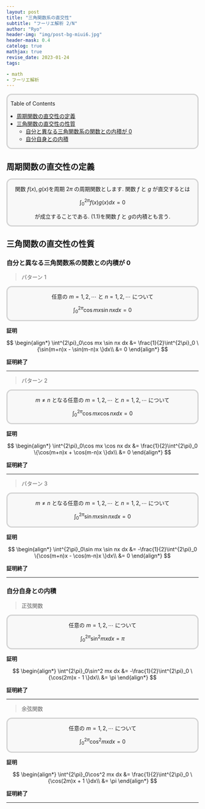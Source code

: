 ```yaml
---
layout: post
title: "三角関数系の直交性"
subtitle: "フーリエ解析 2/N"
author: "Ryo"
header-img: "img/post-bg-miui6.jpg"
header-mask: 0.4
catelog: true
mathjax: true
revise_date: 2023-01-24
tags:

- math
- フーリエ解析
---
```


<div style='border-radius: 1em; border-style:solid; border-color:#D3D3D3; background-color:#F8F8F8'>
<p class="h4">&nbsp;&nbsp;Table of Contents</p>
<!-- START doctoc generated TOC please keep comment here to allow auto update -->
<!-- DON'T EDIT THIS SECTION, INSTEAD RE-RUN doctoc TO UPDATE -->

- [周期関数の直交性の定義](#%E5%91%A8%E6%9C%9F%E9%96%A2%E6%95%B0%E3%81%AE%E7%9B%B4%E4%BA%A4%E6%80%A7%E3%81%AE%E5%AE%9A%E7%BE%A9)
- [三角関数の直交性の性質](#%E4%B8%89%E8%A7%92%E9%96%A2%E6%95%B0%E3%81%AE%E7%9B%B4%E4%BA%A4%E6%80%A7%E3%81%AE%E6%80%A7%E8%B3%AA)
  - [自分と異なる三角関数系の関数との内積が 0](#%E8%87%AA%E5%88%86%E3%81%A8%E7%95%B0%E3%81%AA%E3%82%8B%E4%B8%89%E8%A7%92%E9%96%A2%E6%95%B0%E7%B3%BB%E3%81%AE%E9%96%A2%E6%95%B0%E3%81%A8%E3%81%AE%E5%86%85%E7%A9%8D%E3%81%8C-0)
  - [自分自身との内積](#%E8%87%AA%E5%88%86%E8%87%AA%E8%BA%AB%E3%81%A8%E3%81%AE%E5%86%85%E7%A9%8D)

<!-- END doctoc generated TOC please keep comment here to allow auto update -->

</div>

## 周期関数の直交性の定義

<div class="math display" style="overflow: auto; border-radius: 1em; border-style:solid; border-color:#D3D3D3; background-color:#F8F8F8">

関数 $f(x), g(x)$を周期 $2\pi$ の周期関数とします. 関数 $f$ と $g$ が直交するとは

$$
\int^{2\pi}_0 f(x)g(x)dx = 0 \tag{1.1}
$$

が成立することである. (1.1)を関数 $f$ と $g$の内積とも言う.
</div>

## 三角関数の直交性の性質
### 自分と異なる三角関数系の関数との内積が 0

> パターン 1

<div class="math display" style="overflow: auto; border-radius: 1em; border-style:solid; border-color:#D3D3D3; background-color:#F8F8F8">


任意の $m = 1, 2, \cdots$ と $n = 1, 2, \cdots$ について

$$
\int^{2\pi}_0\cos mx \sin nx dx =0 \tag{1.2}
$$

</div>

**証明**

$$
\begin{align*}
\int^{2\pi}_0\cos mx \sin nx dx &= \frac{1}{2}\int^{2\pi}_0 \{\sin(m+n)x - \sin(m-n)x \}dx\\
                                &= 0
\end{align*}
$$

**証明終了**

---


> パターン 2

<div class="math display" style="overflow: auto; border-radius: 1em; border-style:solid; border-color:#D3D3D3; background-color:#F8F8F8">


$m \neq n$ となる任意の $m = 1, 2, \cdots$ と $n = 1, 2, \cdots$ について

$$
\int^{2\pi}_0\cos mx \cos nx dx =0 \tag{1.3}
$$

</div>

**証明**

$$
\begin{align*}
\int^{2\pi}_0\cos mx \cos nx dx &= \frac{1}{2}\int^{2\pi}_0 \{\cos(m+n)x + \cos(m-n)x \}dx\\
                                &= 0
\end{align*}
$$


**証明終了**

---


> パターン 3

<div class="math display" style="overflow: auto; border-radius: 1em; border-style:solid; border-color:#D3D3D3; background-color:#F8F8F8">


$m \neq n$ となる任意の $m = 1, 2, \cdots$ と $n = 1, 2, \cdots$ について

$$
\int^{2\pi}_0\sin mx \sin nx dx =0 \tag{1.4}
$$

</div>

**証明**

$$
\begin{align*}
\int^{2\pi}_0\sin mx \sin nx dx &= -\frac{1}{2}\int^{2\pi}_0 \{\cos(m+n)x - \cos(m-n)x \}dx\\
                                &= 0
\end{align*}
$$


**証明終了**

---


### 自分自身との内積

> 正弦関数

<div class="math display" style="overflow: auto; border-radius: 1em; border-style:solid; border-color:#D3D3D3; background-color:#F8F8F8">


任意の $m = 1, 2, \cdots$ について

$$
\int^{2\pi}_0\sin^2 mx dx = \pi \tag{1.5}
$$

</div>

**証明**

$$
\begin{align*}
\int^{2\pi}_0\sin^2 mx dx &= -\frac{1}{2}\int^{2\pi}_0 \{\cos(2m)x - 1 \}dx\\
                          &= \pi
\end{align*}
$$


**証明終了**

---

> 余弦関数

<div class="math display" style="overflow: auto; border-radius: 1em; border-style:solid; border-color:#D3D3D3; background-color:#F8F8F8">


任意の $m = 1, 2, \cdots$ について

$$
\int^{2\pi}_0\cos^2 mx dx =0 \tag{1.6}
$$

</div>

**証明**


$$
\begin{align*}
\int^{2\pi}_0\cos^2 mx dx &= \frac{1}{2}\int^{2\pi}_0 \{\cos(2m)x + 1 \}dx\\
                          &= \pi
\end{align*}
$$


**証明終了**

---